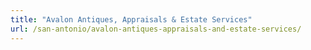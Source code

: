 ```yaml
---
title: "Avalon Antiques, Appraisals & Estate Services"
url: /san-antonio/avalon-antiques-appraisals-and-estate-services/
---
```

